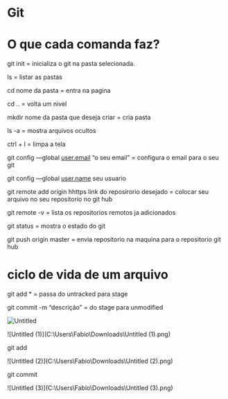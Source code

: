 # Git

# O que cada comanda faz?

git init = inicializa o git na pasta selecionada.

ls =  listar as pastas

cd nome da pasta = entra na pagina

cd .. = volta um nivel

mkdir nome da pasta que deseja criar = cria pasta

ls -a = mostra arquivos ocultos

ctrl + l = limpa a tela

git config —global [user.email](http://user.email) “o seu email” = configura o email para o seu git

git config —global [user.name](http://user.name) seu usuario

git remote add origin hhttps link do reposirorio desejado = colocar seu arquivo no seu repositorio no git hub

git remote -v = lista  os repositorios remotos ja adicionados

git status = mostra o estado do git

git push origin master = envia repositorio na maquina para o repositorio git hub

# ciclo de vida de um arquivo

git add * = passa do untracked para stage

git commit -m “descrição” = do stage para unmodified

![Untitled](C:\Users\Fabio\Downloads\Untitled.png)

![Untitled (1)](C:\Users\Fabio\Downloads\Untitled (1).png)

git add

![Untitled (2)](C:\Users\Fabio\Downloads\Untitled (2).png)

git commit

![Untitled (3)](C:\Users\Fabio\Downloads\Untitled (3).png)